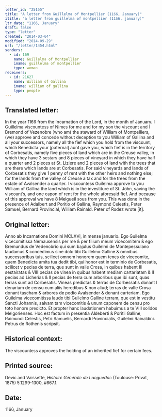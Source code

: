 ```yaml
---
letter_id: "25155"
title: "A letter from Guillelma of Montpellier (1166, January)"
ititle: "a letter from guillelma of montpellier (1166, january)"
ltr_date: "1166, January"
draft: false
type: "letter"
created: "2014-03-04"
modified: "2014-09-29"
url: "/letter/1454.html"
senders:
  - id: 169
    name: Guillelma of Montpellier
    iname: guillelma of montpellier
    type: woman
receivers:
  - id: 21627
    name: William of Gallina
    iname: william of gallina
    type: people
---
```

<h2> Translated letter:</h2>In the year 1166 from the Incarnation of the Lord, in the month of January.  I Guillelma viscountess of Nimes for me and for my son the viscount and I Bremond of Vezenobre  (who am) the steward of William of Montpelliers, (we) approve and concede without deception to you William of Gallina and all your successors, namely all the fief which you hold from the viscount, which Benedicta your [paternal] aunt gave you, which fief  is in the territory of Corbesatis, namely five pieces of land which are in the Creuse valley, in which they have 3 sestars and 8 pieces of vineyard in which they have half a quarter and 2 pieces at St. Liziere and 2 pieces of land with the trees that are there which lands are at Corbesatis.  For said vineyards and lands of Corbesatis they give 1 penny of rent with the other heirs and nothing else; for the lands from the valley of Creuse a tax and for the trees from the estate of  Avalsender a quarter.  I viscountess Guilelma approve to you William of Gallina the land which is in the investiture of St. John, saving the viscount’s, and one capon of rent for the whole aforesaid fief.  And because of this approval we have 8 Melgueil sous from you.  This was done in the presence of Adalbert and Poritio of Gallina, Raymond Celestis, Peter Samuel, Bernard Provincial, William Rainald.  Peter of Rodez wrote [it].
<h2 class="mt-4"> Original letter:</h2>Anno ab Incarnatione Domini MCLXVI, in mense januario.  Ego Guilelma vicecomitissa Nemausensis per me & per filium meum vicecomitem & ego Bremundus de Vedenobrio qui sum bajulus Guilelmi de Montepessulano laudamus & concedimus sine dolo tibi Guillelmo Galline & omnibus successoribus tuis, scilicet omnem honorem quem tenes de vicecomite, quem Benedicta amita tua dedit tibi, qui honor est in terminio de Corbesatis, scilicet v pecias de terra, que sunt in valle Crosa, in quibus habent III sestairatas & VIII pecias de vinea in quibus habent mediam cartariatam & II pecias ad Licherias & II pecias de terra cum arboribus que ibi sunt, quas terras sunt ad Corbesatis. Vineas predictas & terras de Corbessatis donant I denarium de censu cum aliis heredibus & non aliud; terras de valle Crosa donant tascham & arbores de podio Avalsender & donant carteriam. Ego Guilelma vicecomitissa laudo tibi Guilelmo Galline terram, que est in vestitu Sancti Johannis, salvam tam vicecomitis & unum caponem de censu pro toto honore predicto. Et propter hanc laudationem habuimus a te VIII solidos Melgorienses. Hoc est factum in presentia Aldeberti & Poritii Galline, Raimundi Celestis, Petri Samuelis, Bernardi Provincialis, Guilelmi Rainaldini. Petrus de Rothenis scripsit.
<h2 class="mt-4"> Historical context:</h2>The viscountess approves the holding of an inherited fief for certain fees.
<h2 class="mt-4"> Printed source:</h2><p>Devic and Vaissette, <em>Histoire</em> <em>Générale&nbsp;de Languedoc</em> (Toulouse: Privat, 1875) 5.1299-1300, #667.1.</p><h2 class="mt-4"> Date:</h2>1166, January
